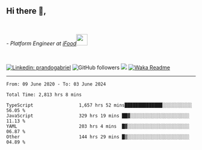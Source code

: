 <h2>Hi there  👋,</h2> </br>

<p><em>- Platform Engineer at <a href="https://www.ifood.com.br/">iFood</a><img src="https://media.giphy.com/media/WUlplcMpOCEmTGBtBW/giphy.gif" width="30"> 
</em></p></br>


[![Linkedin: prandogabriel](https://img.shields.io/badge/-prandogabriel-blue?style=flat-square&logo=Linkedin&logoColor=white&link=https://www.linkedin.com/in/prandogabriel/)](https://www.linkedin.com/in/prandogabriel)
![GitHub followers](https://img.shields.io/github/followers/prandogabriel?label=Follow&style=social)
![](https://visitor-badge.glitch.me/badge?page_id=prandogabriel.prandogabriel)
[![Waka Readme](https://github.com/prandogabriel/prandogabriel/actions/workflows/update-stats.yml.yml/badge.svg)](https://github.com/prandogabriel/prandogabriel/actions/workflows/update-stats.yml.yml)

---

<!--START_SECTION:waka-->

```golang
From: 09 June 2020 - To: 03 June 2024

Total Time: 2,813 hrs 8 mins

TypeScript                 1,657 hrs 52 mins██████████████░░░░░░░░░░░   56.05 %
JavaScript                 329 hrs 19 mins ██▓░░░░░░░░░░░░░░░░░░░░░░   11.13 %
YAML                       203 hrs 4 mins  █▓░░░░░░░░░░░░░░░░░░░░░░░   06.87 %
Other                      144 hrs 29 mins █▒░░░░░░░░░░░░░░░░░░░░░░░   04.89 %
```

<!--END_SECTION:waka-->
